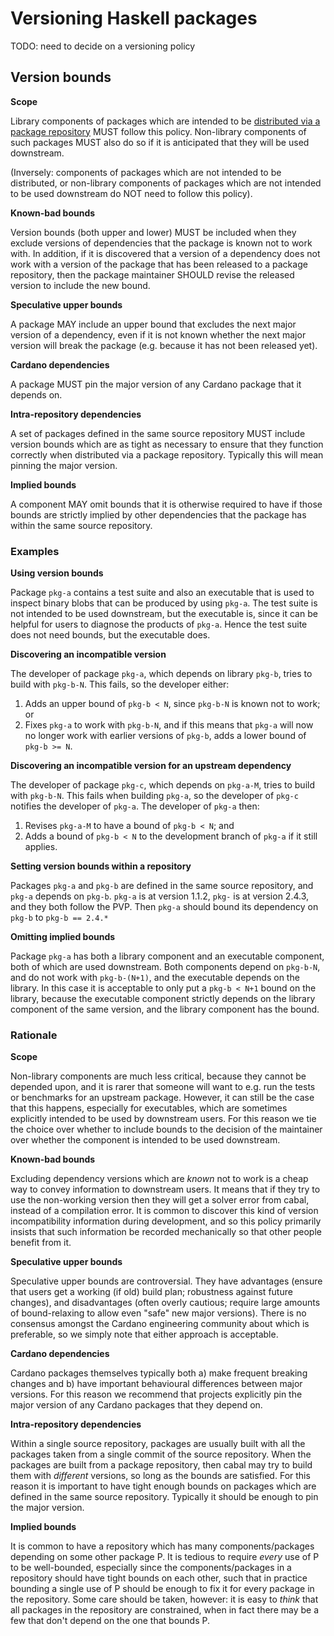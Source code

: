 # Versioning Haskell packages

TODO: need to decide on a versioning policy

## Version bounds

**Scope**

Library components of packages which are intended to be [distributed via a package repository](./distribution.md) MUST follow this policy.
Non-library components of such packages MUST also do so if it is anticipated that they will be used downstream.

(Inversely: components of packages which are not intended to be distributed, or non-library components of packages which are not intended to be used downstream do NOT need to follow this policy).

**Known-bad bounds**

Version bounds (both upper and lower) MUST be included when they exclude versions of dependencies that the package is known not to work with.
In addition, if it is discovered that a version of a dependency does not work with a version of the package that has been released to a package repository, then the package maintainer SHOULD revise the released version to include the new bound.

**Speculative upper bounds**

A package MAY include an upper bound that excludes the next major version of a dependency, even if it is not known whether the next major version will break the package (e.g. because it has not been released yet).

**Cardano dependencies**

A package MUST pin the major version of any Cardano package that it depends on.

**Intra-repository dependencies**

A set of packages defined in the same source repository MUST include version bounds which are as tight as necessary to ensure that they function correctly when distributed via a package repository.
Typically this will mean pinning the major version.

**Implied bounds**

A component MAY omit bounds that it is otherwise required to have if those bounds are strictly implied by other dependencies that the package has within the same source repository.

### Examples

**Using version bounds**

Package `pkg-a` contains a test suite and also an executable that is used to inspect binary blobs that can be produced by using `pkg-a`.
The test suite is not intended to be used downstream, but the executable is, since it can be helpful for users to diagnose the products of `pkg-a`.
Hence the test suite does not need bounds, but the executable does.

**Discovering an incompatible version**

The developer of package `pkg-a`, which depends on library `pkg-b`, tries to build with `pkg-b-N`. 
This fails, so the developer either:
1. Adds an upper bound of `pkg-b < N`, since `pkg-b-N` is known not to work; or
2. Fixes `pkg-a` to work with `pkg-b-N`, and if this means that `pkg-a` will now no longer work with earlier versions of `pkg-b`, adds a lower bound of `pkg-b >= N`.

**Discovering an incompatible version for an upstream dependency**

The developer of package `pkg-c`, which depends on `pkg-a-M`, tries to build with `pkg-b-N`.
This fails when building `pkg-a`, so the developer of `pkg-c` notifies the developer of `pkg-a`. 
The developer of `pkg-a` then:
1. Revises `pkg-a-M` to have a bound of `pkg-b < N`; and 
2. Adds a bound of `pkg-b < N` to the development branch of `pkg-a` if it still applies.

**Setting version bounds within a repository**

Packages `pkg-a` and `pkg-b` are defined in the same source repository, and `pkg-a` depends on `pkg-b`. 
`pkg-a` is at version 1.1.2, `pkg-` is at version 2.4.3, and they both follow the PVP.
Then `pkg-a` should bound its dependency on `pkg-b` to `pkg-b == 2.4.*`

**Omitting implied bounds**

Package `pkg-a` has both a library component and an executable component, both of which are used downstream.
Both components depend on `pkg-b-N`, and do not work with `pkg-b-(N+1)`, and the executable depends on the library.
In this case it is acceptable to only put a `pkg-b < N+1` bound on the library, because the executable component strictly depends on the library component of the same version, and the library component has the bound.

### Rationale

**Scope**

Non-library components are much less critical, because they cannot be depended upon, and it is rarer that someone will want to e.g. run the tests or benchmarks for an upstream package.
However, it can still be the case that this happens, especially for executables, which are sometimes explicitly intended to be used by downstream users.
For this reason we tie the choice over whether to include bounds to the decision of the maintainer over whether the component is intended to be used downstream.

**Known-bad bounds**

Excluding dependency versions which are *known* not to work is a cheap way to convey information to downstream users.
It means that if they try to use the non-working version then they will get a solver error from cabal, instead of a compilation error.
It is common to discover this kind of version incompatibility information during development, and so this policy primarily insists that such information be recorded mechanically so that other people benefit from it.

**Speculative upper bounds**

Speculative upper bounds are controversial.
They have advantages (ensure that users get a working (if old) build plan; robustness against future changes), and disadvantages (often overly cautious; require large amounts of bound-relaxing to allow even "safe" new major versions).
There is no consensus amongst the Cardano engineering community about which is preferable, so we simply note that either approach is acceptable.

**Cardano dependencies**

Cardano packages themselves typically both a) make frequent breaking changes and b) have important behavioural differences between major versions.
For this reason we recommend that projects explicitly pin the major version of any Cardano packages that they depend on.

**Intra-repository dependencies**

Within a single source repository, packages are usually built with all the packages taken from a single commit of the source repository.
When the packages are built from a package repository, then cabal may try to build them with _different_ versions, so long as the bounds are satisfied.
For this reason it is important to have tight enough bounds on packages which are defined in the same source repository.
Typically it should be enough to pin the major version.

**Implied bounds**

It is common to have a repository which has many components/packages depending on some other package P.
It is tedious to require _every_ use of P to be well-bounded, especially since the components/packages in a repository should have tight bounds on each other, such that in practice bounding a single use of P should be enough to fix it for every package in the repository.
Some care should be taken, however: it is easy to _think_ that all packages in the repository are constrained, when in fact there may be a few that don't depend on the one that bounds P.
